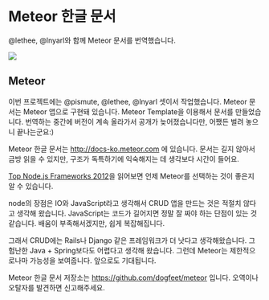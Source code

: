 # Meteor 한글 문서

@lethee, @lnyarl와 함께 Meteor 문서를 번역했습니다.

![](/articles/2012/meteor/nodejs-framework-comparison.png)

## Meteor

이번 프로젝트에는 @pismute, @lethee, @lnyarl 셋이서 작업했습니다. Meteor 문서는 Meteor 앱으로 구현돼 있습니다. Meteor Template을 이용해서 문서를 만들었습니다. 번역하는 중간에 버전이 계속 올라가서 공개가 늦어졌습니다만, 어쨌든 벌려 놓으니 끝나는군요:)

Meteor 한글 문서는 http://docs-ko.meteor.com 에 있습니다. 문서는 길지 않아서 금방 읽을 수 있지만, 구조가 독특하기에 익숙해지는 데 생각보다 시간이 들어요.

[Top Node.js Frameworks 2012](http://ocdevel.com/blog/nodejs-frameworks-comparison)을 읽어보면 언제 Meteor를 선택하는 것이 좋은지 알 수 있습니다.

node의 장점은 IO와 JavaScript라고 생각해서 CRUD 앱을 만드는 것은 적절치 않다고 생각해 왔습니다. JavaScript는 코드가 길어지면 정말 잘 짜야 하는 단점이 있는 것 같습니다. 배움이 부족해서겠지만, 쉽게 복잡해집니다.

그래서 CRUD에는 Rails나 Django 같은 프레임워크가 더 낫다고 생각해왔습니다. 그 험난한 Java + Spring보다도 어렵다고 생각해 왔습니다. 그런데 Meteor는 제한적으로나마 가능성을 보여줍니다. 앞으로도 기대됩니다.

Meteor 한글 문서 저장소는 https://github.com/dogfeet/meteor 입니다. 오역이나 오탈자를 발견하면 신고해주세요.
